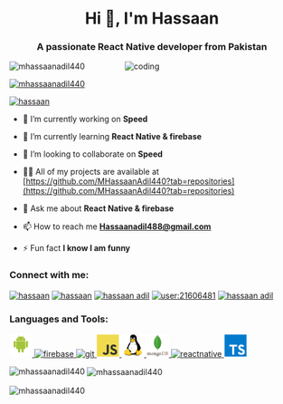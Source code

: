 <h1 align="center">Hi 👋, I'm Hassaan</h1>
<h3 align="center">A passionate React Native developer from Pakistan</h3>

<img align="right" alt="coding" width="300" src="https://i.giphy.com/media/M9gbBd9nbDrOTu1Mqx/giphy.webp" >

<p align="left"> <img src="https://komarev.com/ghpvc/?username=mhassaanadil440&label=Profile%20views&color=0e75b6&style=flat" alt="mhassaanadil440" /> </p>

<p align="left"> <a href="https://github.com/ryo-ma/github-profile-trophy"><img src="https://github-profile-trophy.vercel.app/?username=mhassaanadil440" alt="mhassaanadil440" /></a> </p>

<p align="left"> <a href="https://twitter.com/just_hassaan" target="blank"><img src="https://img.shields.io/twitter/follow/hassaan?logo=twitter&style=for-the-badge" alt="hassaan" /></a> </p>

- 🔭 I’m currently working on **Speed**

- 🌱 I’m currently learning **React Native & firebase**

- 👯 I’m looking to collaborate on **Speed**

- 👨‍💻 All of my projects are available at [https://github.com/MHassaanAdil440?tab=repositories](https://github.com/MHassaanAdil440?tab=repositories)

- 💬 Ask me about **React Native & firebase**

- 📫 How to reach me **Hassaanadil488@gmail.com**

- ⚡ Fun fact **I know I am funny**

<h3 align="left">Connect with me:</h3>
<p align="left">
<a href="https://codepen.io/hassaan" target="blank"><img align="center" src="https://raw.githubusercontent.com/rahuldkjain/github-profile-readme-generator/master/src/images/icons/Social/codepen.svg" alt="hassaan" height="30" width="40" /></a>
<a href="https://twitter.com/hassaan" target="blank"><img align="center" src="https://raw.githubusercontent.com/rahuldkjain/github-profile-readme-generator/master/src/images/icons/Social/twitter.svg" alt="hassaan" height="30" width="40" /></a>
<a href="https://linkedin.com/in/hassaan adil" target="blank"><img align="center" src="https://raw.githubusercontent.com/rahuldkjain/github-profile-readme-generator/master/src/images/icons/Social/linked-in-alt.svg" alt="hassaan adil" height="30" width="40" /></a>
<a href="https://stackoverflow.com/users/user:21606481" target="blank"><img align="center" src="https://raw.githubusercontent.com/rahuldkjain/github-profile-readme-generator/master/src/images/icons/Social/stack-overflow.svg" alt="user:21606481" height="30" width="40" /></a>
<a href="https://fb.com/hassaan adil" target="blank"><img align="center" src="https://raw.githubusercontent.com/rahuldkjain/github-profile-readme-generator/master/src/images/icons/Social/facebook.svg" alt="hassaan adil" height="30" width="40" /></a>
</p>

<h3 align="left">Languages and Tools:</h3>
<p align="left"> <a href="https://developer.android.com" target="_blank" rel="noreferrer"> <img src="https://raw.githubusercontent.com/devicons/devicon/master/icons/android/android-original-wordmark.svg" alt="android" width="40" height="40"/> </a> <a href="https://firebase.google.com/" target="_blank" rel="noreferrer"> <img src="https://www.vectorlogo.zone/logos/firebase/firebase-icon.svg" alt="firebase" width="40" height="40"/> </a> <a href="https://git-scm.com/" target="_blank" rel="noreferrer"> <img src="https://www.vectorlogo.zone/logos/git-scm/git-scm-icon.svg" alt="git" width="40" height="40"/> </a> <a href="https://developer.mozilla.org/en-US/docs/Web/JavaScript" target="_blank" rel="noreferrer"> <img src="https://raw.githubusercontent.com/devicons/devicon/master/icons/javascript/javascript-original.svg" alt="javascript" width="40" height="40"/> </a> <a href="https://www.linux.org/" target="_blank" rel="noreferrer"> <img src="https://raw.githubusercontent.com/devicons/devicon/master/icons/linux/linux-original.svg" alt="linux" width="40" height="40"/> </a> <a href="https://www.mongodb.com/" target="_blank" rel="noreferrer"> <img src="https://raw.githubusercontent.com/devicons/devicon/master/icons/mongodb/mongodb-original-wordmark.svg" alt="mongodb" width="40" height="40"/> </a> <a href="https://reactnative.dev/" target="_blank" rel="noreferrer"> <img src="https://reactnative.dev/img/header_logo.svg" alt="reactnative" width="40" height="40"/> </a> <a href="https://www.typescriptlang.org/" target="_blank" rel="noreferrer"> <img src="https://raw.githubusercontent.com/devicons/devicon/master/icons/typescript/typescript-original.svg" alt="typescript" width="40" height="40"/> </a> </p>

<p><img align="left" src="https://github-readme-stats.vercel.app/api/top-langs?username=mhassaanadil440&show_icons=true&locale=en&layout=compact" alt="mhassaanadil440" /></p>

<p>&nbsp;<img align="center" src="https://github-readme-stats.vercel.app/api?username=mhassaanadil440&show_icons=true&locale=en" alt="mhassaanadil440" /></p>

<p><img align="center" src="https://github-readme-streak-stats.herokuapp.com/?user=mhassaanadil440&" alt="mhassaanadil440" /></p>
